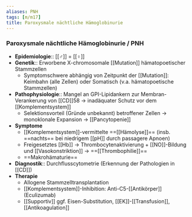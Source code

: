 ```yaml
---
aliases: PNH
tags: [m/m17]
title: Paroxysmale nächtliche Hämoglobinurie
---
```

### Paroxysmale nächtliche Hämoglobinurie / PNH 
- **Epidemiologie**:: [[♂]] = [[♀]] 
- **Genetik**:: Erworbene X-chromosomale [[Mutation]] hämatopoetischer Stammzellen
	- Symptomschwere abhängig von Zeitpunkt der [[Mutation]]: Keimbahn (alle Zellen) oder Somatisch (v.a. hämatopoetische Stammzellen)
- **Pathophysiologie**:: Mangel an GPI-Lipidankern zur Membran-Verankerung von [[CD]]58 → inadäquater Schutz vor dem [[Komplementsystem]]
	- Selektionsvorteil (Gründe unbekannt) betroffener Zellen → monoklonale Expansion → [[Pancytopenie]]
- **Symptome**
	- [[Komplementsystem]]-vermittelte ==[[Hämolyse]]== (insb. ==nachts== bei niedrigem [[pH]] durch passagere Apnoen)
	- Freigesetztes [[Hb]] → Thrombocytenaktivierung + [[NO]]-Bildung und [[Vasokonstriktion]] → ==[[Thrombophilie]]==
	- ==Makrohämaturie==
- **Diagnostik**:: Durchflusscytometrie (Erkennung der Pathologien in [[CD]])
- **Therapie**
	- Allogene Stammzelltransplantation
	- [[Komplementsystem]]-Inhibition: Anti-C5-[[Antikörper]] (Eculizumab)
	- [[Supportiv]] ggf. Eisen-Substitution, [[EK]]-[[Transfusion]], [[Antikoagulation]]